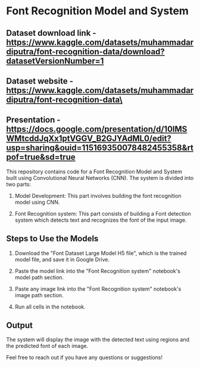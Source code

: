 # Font Recognition Model and System

## Dataset download link - https://www.kaggle.com/datasets/muhammadardiputra/font-recognition-data/download?datasetVersionNumber=1
## Dataset website - https://www.kaggle.com/datasets/muhammadardiputra/font-recognition-data\
## Presentation - https://docs.google.com/presentation/d/10lMSWMtcddJqXx1ptVGGV_B2GJYAdML0/edit?usp=sharing&ouid=115169350078482455358&rtpof=true&sd=true

This repository contains code for a Font Recognition Model and System built using Convolutional Neural Networks (CNN). The system is divided into two parts:

1. Model Development: This part involves building the font recognition model using CNN.

2. Font Recognition system: This part consists of building a Font detection system which detects text and recognizes the font of the input image.

## Steps to Use the Models

1. Download the "Font Dataset Large Model H5 file", which is the trained model file, and save it in Google Drive.

2. Paste the model link into the "Font Recognition system" notebook's model path section.

3. Paste any image link into the "Font Recognition system" notebook's image path section.

4. Run all cells in the notebook.

## Output

The system will display the image with the detected text using regions and the predicted font of each image.

Feel free to reach out if you have any questions or suggestions!
